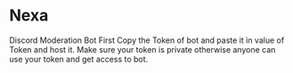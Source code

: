 # Nexa
Discord Moderation Bot
First Copy the Token of bot and paste it in value of Token and host it.
Make sure your token is private otherwise anyone can use your token and get access to bot.
